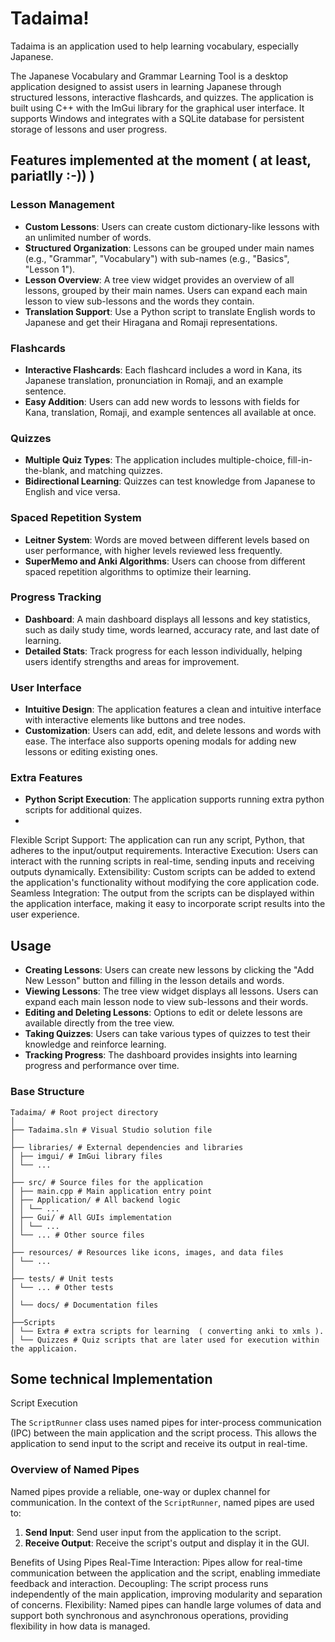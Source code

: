 # Tadaima!

Tadaima is an application used to help learning vocabulary, especially Japanese.

The Japanese Vocabulary and Grammar Learning Tool is a desktop application designed to assist users in learning Japanese through structured lessons, interactive flashcards, and quizzes. The application is built using C++ with the ImGui library for the graphical user interface. It supports Windows and integrates with a SQLite database for persistent storage of lessons and user progress.

## Features implemented at the moment ( at least, pariatlly :-)) )

### Lesson Management
- **Custom Lessons**: Users can create custom dictionary-like lessons with an unlimited number of words.
- **Structured Organization**: Lessons can be grouped under main names (e.g., "Grammar", "Vocabulary") with sub-names (e.g., "Basics", "Lesson 1").
- **Lesson Overview**: A tree view widget provides an overview of all lessons, grouped by their main names. Users can expand each main lesson to view sub-lessons and the words they contain.
- **Translation Support**: Use a Python script to translate English words to Japanese and get their Hiragana and Romaji representations.

### Flashcards
- **Interactive Flashcards**: Each flashcard includes a word in Kana, its Japanese translation, pronunciation in Romaji, and an example sentence.
- **Easy Addition**: Users can add new words to lessons with fields for Kana, translation, Romaji, and example sentences all available at once.

### Quizzes
- **Multiple Quiz Types**: The application includes multiple-choice, fill-in-the-blank, and matching quizzes.
- **Bidirectional Learning**: Quizzes can test knowledge from Japanese to English and vice versa.

### Spaced Repetition System
- **Leitner System**: Words are moved between different levels based on user performance, with higher levels reviewed less frequently.
- **SuperMemo and Anki Algorithms**: Users can choose from different spaced repetition algorithms to optimize their learning.

### Progress Tracking
- **Dashboard**: A main dashboard displays all lessons and key statistics, such as daily study time, words learned, accuracy rate, and last date of learning.
- **Detailed Stats**: Track progress for each lesson individually, helping users identify strengths and areas for improvement.

### User Interface
- **Intuitive Design**: The application features a clean and intuitive interface with interactive elements like buttons and tree nodes.
- **Customization**: Users can add, edit, and delete lessons and words with ease. The interface also supports opening modals for adding new lessons or editing existing ones.

### Extra Features
- **Python Script Execution**: The application supports running extra python scripts for additional quizes.
- 
Flexible Script Support: The application can run any script, Python, that adheres to the input/output requirements.
Interactive Execution: Users can interact with the running scripts in real-time, sending inputs and receiving outputs dynamically.
Extensibility: Custom scripts can be added to extend the application's functionality without modifying the core application code.
Seamless Integration: The output from the scripts can be displayed within the application interface, making it easy to incorporate script results into the user experience.

## Usage
- **Creating Lessons**: Users can create new lessons by clicking the "Add New Lesson" button and filling in the lesson details and words.
- **Viewing Lessons**: The tree view widget displays all lessons. Users can expand each main lesson node to view sub-lessons and their words.
- **Editing and Deleting Lessons**: Options to edit or delete lessons are available directly from the tree view.
- **Taking Quizzes**: Users can take various types of quizzes to test their knowledge and reinforce learning.
- **Tracking Progress**: The dashboard provides insights into learning progress and performance over time.

### Base Structure
```
Tadaima/ # Root project directory
│
├── Tadaima.sln # Visual Studio solution file
│
├── libraries/ # External dependencies and libraries
│ ├── imgui/ # ImGui library files
│ └── ...
│
├── src/ # Source files for the application
│ ├── main.cpp # Main application entry point
│ ├── Application/ # All backend logic
│ │ └── ...
│ ├── Gui/ # All GUIs implementation
│ │ └── ...
│ └── ... # Other source files
│
├── resources/ # Resources like icons, images, and data files
│ └── ...
│
├── tests/ # Unit tests
│ └── ... # Other tests
│
│ └── docs/ # Documentation files
│
├──Scripts
│ └── Extra # extra scripts for learning  ( converting anki to xmls ).
│ └── Quizzes # Quiz scripts that are later used for execution within the applicaion.

```
## Some technical Implementation
Script Execution

The `ScriptRunner` class uses named pipes for inter-process communication (IPC) between the main application and the script process. This allows the application to send input to the script and receive its output in real-time.

### Overview of Named Pipes

Named pipes provide a reliable, one-way or duplex channel for communication. In the context of the `ScriptRunner`, named pipes are used to:
1. **Send Input**: Send user input from the application to the script.
2. **Receive Output**: Receive the script's output and display it in the GUI.
   
Benefits of Using Pipes
Real-Time Interaction: Pipes allow for real-time communication between the application and the script, enabling immediate feedback and interaction.
Decoupling: The script process runs independently of the main application, improving modularity and separation of concerns.
Flexibility: Named pipes can handle large volumes of data and support both synchronous and asynchronous operations, providing flexibility in how data is managed.
